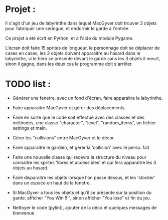 # Projet :

Il s'agit d'un jeu de labyrinthe dans lequel MacGyver doit trouver 3 objets pour fabriquer une seringue, et endormir le garde à l'entrée.

Ce projet a été écrit en Python, et à l'aide du module Pygame.

L'écran doit faire 15 sprites de longueur, le personnage doit se déplacer de cases en cases, les 3 objets doivent apparaitre au hasard dans le labyrinthe, si le héro se présente devant le garde sans les 3 objets il meurt, sinon il gagne, dans les deux cas le programme doit s'arrêter.


# TODO list : 

- Générer une fenetre, avec un fond d'écran, faire apparaitre le labyrinthe.

- Faire apparaitre MacGyver et gérer des déplacements.

- Faire en sorte que le code soit effectué avec des classes et des méthodes, une classe "character", "level", "random_items", un fichier settings et main.

- Gérer les "collisions" entre MacGyver et le décor.

- Faire apparaitre le gardien, et gérer la 'collision' avec le perso. fait

- Faire une nouvelle classe qui recevra la structure du niveau pour connaitre les sprites 'libres et accessibles' et qui fera apparaitre les 3 objets au hasard.

- Faire disparaitre les objets lorsque l'on passe dessus, et les 'stocker' dans un espace en haut de la fenetre. 

- Si MacGyver a tous les objets et qu'il se présente sur la position du garde: afficher "You Win !!!", sinon afficher "You lose" et fin du jeu.


- Nettoyer le code (pylint), ajouter de la déco et quelques messages de bienvenue.


